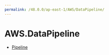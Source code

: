 ```yaml
---
permalink: /48.0.0/ap-east-1/AWS/DataPipeline/
---
```


# AWS.DataPipeline



* [Pipeline](Pipeline.md)